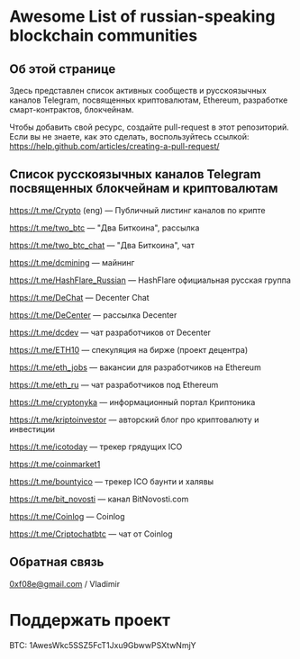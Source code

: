 # Awesome List of russian-speaking blockchain communities

## Об этой странице
Здесь представлен список активных сообществ и русскоязычных каналов Telegram,
посвященных криптовалютам, Ethereum, разработке смарт-контрактов, блокчейнам.

Чтобы добавить свой ресурс, создайте pull-request в этот репозиторий.
Если вы не знаете, как это сделать, воспользуйтесь ссылкой: https://help.github.com/articles/creating-a-pull-request/

## Список русскоязычных каналов Telegram посвященных блокчейнам и криптовалютам

https://t.me/Crypto (eng) — Публичный листинг каналов по крипте

https://t.me/two_btc — "Два Биткоина", рассылка

https://t.me/two_btc_chat — "Два Биткоина", чат

https://t.me/dcmining — майнинг

https://t.me/HashFlare_Russian — HashFlare официальная русская группа

https://t.me/DeChat — Decenter Chat

https://t.me/DeCenter — рассылка Decenter

https://t.me/dcdev — чат разработчиков от Decenter

https://t.me/ETH10  — спекуляция на бирже (проект децентра)

https://t.me/eth_jobs — вакансии для разработчиков на Ethereum

https://t.me/eth_ru  — чат разработчиков под Ethereum

https://t.me/cryptonyka — информационный портал Криптоника

https://t.me/kriptoinvestor — авторский блог про криптовалюту и инвестиции

https://t.me/icotoday — трекер грядущих ICO

https://t.me/coinmarket1

https://t.me/bountyico — трекер ICO баунти и халявы

https://t.me/bit_novosti — канал BitNovosti.com

https://t.me/Coinlog — Coinlog

https://t.me/Criptochatbtc — чат от Coinlog


## Обратная связь
0xf08e@gmail.com / Vladimir

# Поддержать проект
BTC: 1AwesWkc5SSZ5FcT1Jxu9GbwwPSXtwNmjY

